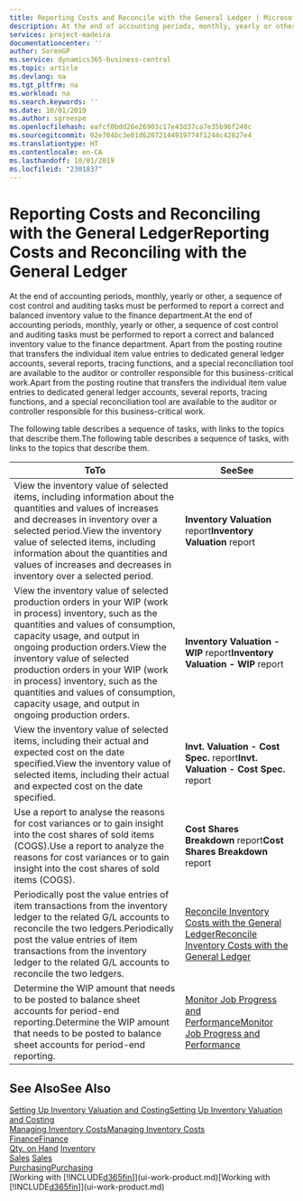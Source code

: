 ```yaml
---
title: Reporting Costs and Reconcile with the General Ledger | Microsoft Docs
description: At the end of accounting periods, monthly, yearly or other, a sequence of cost control and auditing tasks must be performed to report a correct and balanced inventory value to the finance department. Apart from the posting routine that transfers the individual item value entries to dedicated general ledger accounts, several reports, tracing functions, and a special reconciliation tool are available to the auditor or controller responsible for this business-critical work.
services: project-madeira
documentationcenter: ''
author: SorenGP
ms.service: dynamics365-business-central
ms.topic: article
ms.devlang: na
ms.tgt_pltfrm: na
ms.workload: na
ms.search.keywords: ''
ms.date: 10/01/2019
ms.author: sgroespe
ms.openlocfilehash: eafcf0bdd26e26903c17e43d37ca7e35b96f240c
ms.sourcegitcommit: 02e704bc3e01d62072144919774f1244c42827e4
ms.translationtype: HT
ms.contentlocale: en-CA
ms.lasthandoff: 10/01/2019
ms.locfileid: "2301837"
---
```

# <a name="reporting-costs-and-reconciling-with-the-general-ledger"></a><span data-ttu-id="d4a48-104">Reporting Costs and Reconciling with the General Ledger</span><span class="sxs-lookup"><span data-stu-id="d4a48-104">Reporting Costs and Reconciling with the General Ledger</span></span>
<span data-ttu-id="d4a48-105">At the end of accounting periods, monthly, yearly or other, a sequence of cost control and auditing tasks must be performed to report a correct and balanced inventory value to the finance department.</span><span class="sxs-lookup"><span data-stu-id="d4a48-105">At the end of accounting periods, monthly, yearly or other, a sequence of cost control and auditing tasks must be performed to report a correct and balanced inventory value to the finance department.</span></span> <span data-ttu-id="d4a48-106">Apart from the posting routine that transfers the individual item value entries to dedicated general ledger accounts, several reports, tracing functions, and a special reconciliation tool are available to the auditor or controller responsible for this business-critical work.</span><span class="sxs-lookup"><span data-stu-id="d4a48-106">Apart from the posting routine that transfers the individual item value entries to dedicated general ledger accounts, several reports, tracing functions, and a special reconciliation tool are available to the auditor or controller responsible for this business-critical work.</span></span>  

 <span data-ttu-id="d4a48-107">The following table describes a sequence of tasks, with links to the topics that describe them.</span><span class="sxs-lookup"><span data-stu-id="d4a48-107">The following table describes a sequence of tasks, with links to the topics that describe them.</span></span>   

|<span data-ttu-id="d4a48-108">**To**</span><span class="sxs-lookup"><span data-stu-id="d4a48-108">**To**</span></span>|<span data-ttu-id="d4a48-109">**See**</span><span class="sxs-lookup"><span data-stu-id="d4a48-109">**See**</span></span>|  
|------------|-------------|  
|<span data-ttu-id="d4a48-110">View the inventory value of selected items, including information about the quantities and values of increases and decreases in inventory over a selected period.</span><span class="sxs-lookup"><span data-stu-id="d4a48-110">View the inventory value of selected items, including information about the quantities and values of increases and decreases in inventory over a selected period.</span></span>|<span data-ttu-id="d4a48-111">**Inventory Valuation** report</span><span class="sxs-lookup"><span data-stu-id="d4a48-111">**Inventory Valuation** report</span></span>|  
|<span data-ttu-id="d4a48-112">View the inventory value of selected production orders in your WIP (work in process) inventory, such as the quantities and values of consumption, capacity usage, and output in ongoing production orders.</span><span class="sxs-lookup"><span data-stu-id="d4a48-112">View the inventory value of selected production orders in your WIP (work in process) inventory, such as the quantities and values of consumption, capacity usage, and output in ongoing production orders.</span></span>|<span data-ttu-id="d4a48-113">**Inventory Valuation - WIP** report</span><span class="sxs-lookup"><span data-stu-id="d4a48-113">**Inventory Valuation - WIP** report</span></span>|  
|<span data-ttu-id="d4a48-114">View the inventory value of selected items, including their actual and expected cost on the date specified.</span><span class="sxs-lookup"><span data-stu-id="d4a48-114">View the inventory value of selected items, including their actual and expected cost on the date specified.</span></span>|<span data-ttu-id="d4a48-115">**Invt. Valuation - Cost Spec.** report</span><span class="sxs-lookup"><span data-stu-id="d4a48-115">**Invt. Valuation - Cost Spec.** report</span></span>|  
|<span data-ttu-id="d4a48-116">Use a report to analyse the reasons for cost variances or to gain insight into the cost shares of sold items (COGS).</span><span class="sxs-lookup"><span data-stu-id="d4a48-116">Use a report to analyze the reasons for cost variances or to gain insight into the cost shares of sold items (COGS).</span></span>|<span data-ttu-id="d4a48-117">**Cost Shares Breakdown** report</span><span class="sxs-lookup"><span data-stu-id="d4a48-117">**Cost Shares Breakdown** report</span></span>|  
|<span data-ttu-id="d4a48-118">Periodically post the value entries of item transactions from the inventory ledger to the related G/L accounts to reconcile the two ledgers.</span><span class="sxs-lookup"><span data-stu-id="d4a48-118">Periodically post the value entries of item transactions from the inventory ledger to the related G/L accounts to reconcile the two ledgers.</span></span>|[<span data-ttu-id="d4a48-119">Reconcile Inventory Costs with the General Ledger</span><span class="sxs-lookup"><span data-stu-id="d4a48-119">Reconcile Inventory Costs with the General Ledger</span></span>](finance-how-to-post-inventory-costs-to-the-general-ledger.md)|  
|<span data-ttu-id="d4a48-120">Determine the WIP amount that needs to be posted to balance sheet accounts for period-end reporting.</span><span class="sxs-lookup"><span data-stu-id="d4a48-120">Determine the WIP amount that needs to be posted to balance sheet accounts for period-end reporting.</span></span>|[<span data-ttu-id="d4a48-121">Monitor Job Progress and Performance</span><span class="sxs-lookup"><span data-stu-id="d4a48-121">Monitor Job Progress and Performance</span></span>](projects-how-monitor-progress-performance.md)|

## <a name="see-also"></a><span data-ttu-id="d4a48-122">See Also</span><span class="sxs-lookup"><span data-stu-id="d4a48-122">See Also</span></span>  
[<span data-ttu-id="d4a48-123">Setting Up Inventory Valuation and Costing</span><span class="sxs-lookup"><span data-stu-id="d4a48-123">Setting Up Inventory Valuation and Costing</span></span>](finance-set-up-inventory-valuation-and-costing.md)  
[<span data-ttu-id="d4a48-124">Managing Inventory Costs</span><span class="sxs-lookup"><span data-stu-id="d4a48-124">Managing Inventory Costs</span></span>](finance-manage-inventory-costs.md)  
[<span data-ttu-id="d4a48-125">Finance</span><span class="sxs-lookup"><span data-stu-id="d4a48-125">Finance</span></span>](finance.md)  
<span data-ttu-id="d4a48-126">[Qty. on Hand](inventory-manage-inventory.md) </span><span class="sxs-lookup"><span data-stu-id="d4a48-126">[Inventory](inventory-manage-inventory.md) </span></span>  
<span data-ttu-id="d4a48-127">[Sales](sales-manage-sales.md) </span><span class="sxs-lookup"><span data-stu-id="d4a48-127">[Sales](sales-manage-sales.md) </span></span>  
[<span data-ttu-id="d4a48-128">Purchasing</span><span class="sxs-lookup"><span data-stu-id="d4a48-128">Purchasing</span></span>](purchasing-manage-purchasing.md)  
<span data-ttu-id="d4a48-129">[Working with [!INCLUDE[d365fin](includes/d365fin_md.md)]](ui-work-product.md)</span><span class="sxs-lookup"><span data-stu-id="d4a48-129">[Working with [!INCLUDE[d365fin](includes/d365fin_md.md)]](ui-work-product.md)</span></span>
